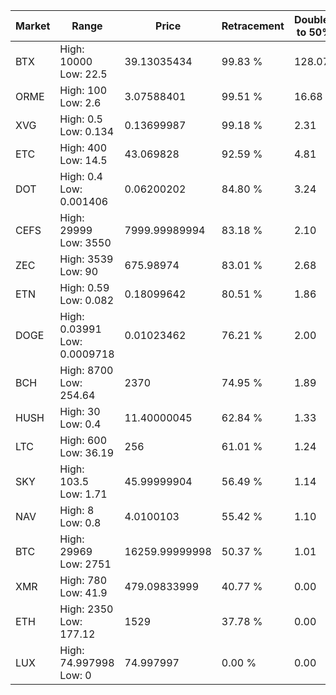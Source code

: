 | Market | Range | Price| Retracement | Doubles to 50% |
| --- | --- | --- | --- | --- |
| BTX | High: 10000<br />Low: 22.5 | 39.13035434 | 99.83 % | 128.07 |
| ORME | High: 100<br />Low: 2.6 | 3.07588401 | 99.51 % | 16.68 |
| XVG | High: 0.5<br />Low: 0.134 | 0.13699987 | 99.18 % | 2.31 |
| ETC | High: 400<br />Low: 14.5 | 43.069828 | 92.59 % | 4.81 |
| DOT | High: 0.4<br />Low: 0.001406 | 0.06200202 | 84.80 % | 3.24 |
| CEFS | High: 29999<br />Low: 3550 | 7999.99989994 | 83.18 % | 2.10 |
| ZEC | High: 3539<br />Low: 90 | 675.98974 | 83.01 % | 2.68 |
| ETN | High: 0.59<br />Low: 0.082 | 0.18099642 | 80.51 % | 1.86 |
| DOGE | High: 0.03991<br />Low: 0.0009718 | 0.01023462 | 76.21 % | 2.00 |
| BCH | High: 8700<br />Low: 254.64 | 2370 | 74.95 % | 1.89 |
| HUSH | High: 30<br />Low: 0.4 | 11.40000045 | 62.84 % | 1.33 |
| LTC | High: 600<br />Low: 36.19 | 256 | 61.01 % | 1.24 |
| SKY | High: 103.5<br />Low: 1.71 | 45.99999904 | 56.49 % | 1.14 |
| NAV | High: 8<br />Low: 0.8 | 4.0100103 | 55.42 % | 1.10 |
| BTC | High: 29969<br />Low: 2751 | 16259.99999998 | 50.37 % | 1.01 |
| XMR | High: 780<br />Low: 41.9 | 479.09833999 | 40.77 % | 0.00 |
| ETH | High: 2350<br />Low: 177.12 | 1529 | 37.78 % | 0.00 |
| LUX | High: 74.997998<br />Low: 0 | 74.997997 | 0.00 % | 0.00 |
